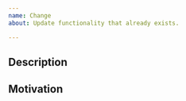 ```yaml
---
name: Change
about: Update functionality that already exists.

---
```


## Description
<!--- Tell us what is the proposed change -->

## Motivation
<!--- Tell us why the proposed change -->
